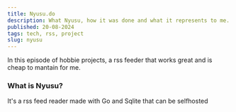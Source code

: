 ```yaml
---
title: Nyusu.do
description: What Nyusu, how it was done and what it represents to me.
published: 20-08-2024
tags: tech, rss, project
slug: nyusu
---
```


In this episode of hobbie projects, a rss feeder that works great and is cheap to mantain for me.

### What is Nyusu?

It's a rss feed reader made with Go and Sqlite that can be selfhosted
